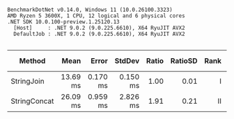 ```

BenchmarkDotNet v0.14.0, Windows 11 (10.0.26100.3323)
AMD Ryzen 5 3600X, 1 CPU, 12 logical and 6 physical cores
.NET SDK 10.0.100-preview.1.25120.13
  [Host]     : .NET 9.0.2 (9.0.225.6610), X64 RyuJIT AVX2
  DefaultJob : .NET 9.0.2 (9.0.225.6610), X64 RyuJIT AVX2


```
| Method       | Mean     | Error    | StdDev   | Ratio | RatioSD | Rank | Gen0       | Gen1      | Allocated | Alloc Ratio |
|------------- |---------:|---------:|---------:|------:|--------:|-----:|-----------:|----------:|----------:|------------:|
| StringJoin   | 13.69 ms | 0.170 ms | 0.150 ms |  1.00 |    0.01 |    I | 45171.8750 | 7984.3750 | 361.86 MB |        1.00 |
| StringConcat | 26.09 ms | 0.959 ms | 2.826 ms |  1.91 |    0.21 |   II | 45156.2500 | 7968.7500 | 361.86 MB |        1.00 |
